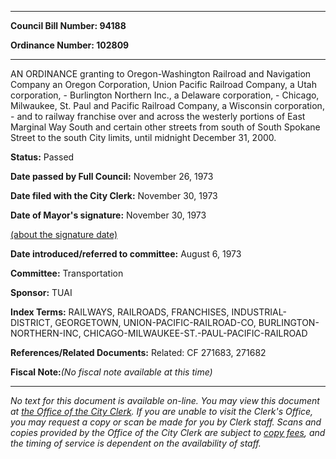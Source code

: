 

********

**Council Bill Number: 94188**
   
**Ordinance Number: 102809**
********

 AN ORDINANCE granting to Oregon-Washington Railroad and Navigation Company an Oregon Corporation, Union Pacific Railroad Company, a Utah corporation, - Burlington Northern Inc., a Delaware corporation, - Chicago, Milwaukee, St. Paul and Pacific Railroad Company, a Wisconsin corporation, - and to railway franchise over and across the westerly portions of East Marginal Way South and certain other streets from south of South Spokane Street to the south City limits, until midnight December 31, 2000.

**Status:** Passed
   
**Date passed by Full Council:** November 26, 1973
   
**Date filed with the City Clerk:** November 30, 1973
   
**Date of Mayor's signature:** November 30, 1973
   
[(about the signature date)](/~public/approvaldate.htm)
   
   
   
**Date introduced/referred to committee:** August 6, 1973
   
**Committee:** Transportation
   
**Sponsor:** TUAI
   
   
**Index Terms:** RAILWAYS, RAILROADS, FRANCHISES, INDUSTRIAL-DISTRICT, GEORGETOWN, UNION-PACIFIC-RAILROAD-CO, BURLINGTON-NORTHERN-INC, CHICAGO-MILWAUKEE-ST.-PAUL-PACIFIC-RAILROAD

**References/Related Documents:** Related: CF 271683, 271682

**Fiscal Note:**_(No fiscal note available at this time)_
********

_No text for this document is available on-line. You may view this document at [the Office of the City Clerk](http://www.seattle.gov/leg/clerk/contactUs.htm). If you are unable to visit the Clerk's Office, you may request a copy or scan be made for you by Clerk staff. Scans and copies provided by the Office of the City Clerk are subject to [copy fees](http://clerk.seattle.gov/~public/clerkfees.htm), and the timing of service is dependent on the availability of staff._

